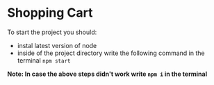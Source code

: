 # Shopping Cart
To start the project you should:
- instal latest version of node 
- inside of the project directory write the following command in the terminal ```npm start```

**Note: In case the above steps didn't work write ```npm i``` in the terminal** 